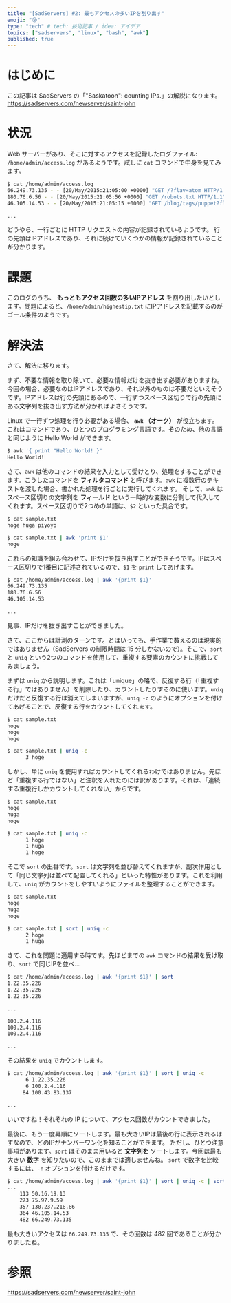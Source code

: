 ```yaml
---
title: "[SadServers] #2: 最もアクセスの多いIPを割り出す"
emoji: "😢"
type: "tech" # tech: 技術記事 / idea: アイデア
topics: ["sadservers", "linux", "bash", "awk"]
published: true
---
```


# はじめに
この記事は SadServers の「"Saskatoon": counting IPs.」の解説になります。
https://sadservers.com/newserver/saint-john

# 状況
Web サーバーがあり、そこに対するアクセスを記録したログファイル: `/home/admin/access.log` があるようです。試しに `cat` コマンドで中身を見てみます。

```sh
$ cat /home/admin/access.log
66.249.73.135 - - [20/May/2015:21:05:00 +0000] "GET /?flav=atom HTTP/1.1" 200 32352 "-" "Mozilla/5.0 (compatible; Googlebot/2.1; +http://www.google.com/bot.html)"
180.76.6.56 - - [20/May/2015:21:05:56 +0000] "GET /robots.txt HTTP/1.1" 200 - "-" "Mozilla/5.0 (Windows NT 5.1; rv:6.0.2) Gecko/20100101 Firefox/6.0.2"
46.105.14.53 - - [20/May/2015:21:05:15 +0000] "GET /blog/tags/puppet?flav=rss20 HTTP/1.1" 200 14872 "-" "UniversalFeedParser/4.2-pre-314-svn +http://feedparser.org/"

...

```

どうやら、一行ごとに HTTP リクエストの内容が記録されているようです。
行の先頭はIPアドレスであり、それに続けていくつかの情報が記録されていることが分かります。

# 課題
このログのうち、 **もっともアクセス回数の多いIPアドレス** を割り出したいとします。問題によると、`/home/admin/highestip.txt` にIPアドレスを記載するのがゴール条件のようです。

# 解決法
さて、解法に移ります。

まず、不要な情報を取り除いて、必要な情報だけを抜き出す必要がありますね。今回の場合、必要なのはIPアドレスであり、それ以外のものは不要だといえそうです。IPアドレスは行の先頭にあるので、一行ずつスペース区切りで行の先頭にある文字列を抜き出す方法が分かればよさそうです。

Linux で一行ずつ処理を行う必要がある場合、 **`awk` （オーク）** が役立ちます。これはコマンドであり、ひとつのプログラミング言語です。そのため、他の言語と同じように Hello World ができます。

```sh
$ awk '{ print "Hello World! }'
Hello World!
```

さて、`awk` は他のコマンドの結果を入力として受けとり、処理をすることができます。こうしたコマンドを **フィルタコマンド** と呼びます。`awk` に複数行のテキストを渡した場合、書かれた処理を行ごとに実行してくれます。
そして、`awk` はスペース区切りの文字列を **フィールド** という一時的な変数に分割して代入してくれます。スペース区切りで2つめの単語は、`$2` といった具合です。

```sh
$ cat sample.txt
hoge huga piyoyo

$ cat sample.txt | awk 'print $1'
hoge
```

これらの知識を組み合わせて、IPだけを抜き出すことができそうです。IPはスペース区切りで1番目に記述されているので、`$1` を `print` してあげます。

```sh
$ cat /home/admin/access.log | awk '{print $1}'
66.249.73.135
180.76.6.56
46.105.14.53

...

```

見事、IPだけを抜き出すことができました。

さて、ここからは計測のターンです。とはいっても、手作業で数えるのは現実的ではありません（SadServers の制限時間は 15 分しかないので）。そこで、`sort` と `uniq` という2つのコマンドを使用して、重複する要素のカウントに挑戦してみましょう。

まずは `uniq` から説明します。これは「unique」の略で、反復する行（「重複する行」ではありません）を削除したり、カウントしたりするのに使います。`uniq` だけだと反復する行は消えてしまいますが、`uniq -c` のようにオプションを付けてあげることで、反復する行をカウントしてくれます。

```sh
$ cat sample.txt
hoge
hoge
hoge

$ cat sample.txt | uniq -c
      3 hoge
```

しかし、単に `uniq` を使用すればカウントしてくれるわけではありません。先ほど「重複する行ではない」と注釈を入れたのには訳があります。それは、「連続する重複行しかカウントしてくれない」からです。

```sh
$ cat sample.txt
hoge
huga
hoge

$ cat sample.txt | uniq -c
      1 hoge
      1 huga
      1 hoge
```

そこで `sort` の出番です。`sort` は文字列を並び替えてくれますが、副次作用として「同じ文字列は並べて配置してくれる」といった特性があります。これを利用して、`uniq` がカウントをしやすいようにファイルを整理することができます。

```sh
$ cat sample.txt
hoge
huga
hoge

$ cat sample.txt | sort | uniq -c
      2 hoge
      1 huga
```

さて、これを問題に適用する時です。先ほどまでの `awk` コマンドの結果を受け取り、`sort` で同じIPを並べ...

```sh
$ cat /home/admin/access.log | awk '{print $1}' | sort
1.22.35.226
1.22.35.226
1.22.35.226

...

100.2.4.116
100.2.4.116
100.2.4.116

...

```

その結果を `uniq` でカウントします。

```sh
$ cat /home/admin/access.log | awk '{print $1}' | sort | uniq -c 
      6 1.22.35.226
      6 100.2.4.116
     84 100.43.83.137

...

```

いいですね！それぞれの IP について、アクセス回数がカウントできました。

最後に、もう一度昇順にソートします。最も大きいIPは最後の行に表示されるはずなので、どのIPがナンバーワン化を知ることができます。
ただし、ひとつ注意事項があります。`sort` はそのまま用いると **文字列を** ソートします。今回は最も大きい **数字** を知りたいので、このままでは適しませんね。
`sort` で数字を比較するには、`-n` オプションを付けるだけです。

```sh
$ cat /home/admin/access.log | awk '{print $1}' | sort | uniq -c | sort -n
...
    113 50.16.19.13
    273 75.97.9.59
    357 130.237.218.86
    364 46.105.14.53
    482 66.249.73.135
```

最も大きいアクセスは `66.249.73.135` で、その回数は 482 回であることが分かりましたね。

# 参照
https://sadservers.com/newserver/saint-john